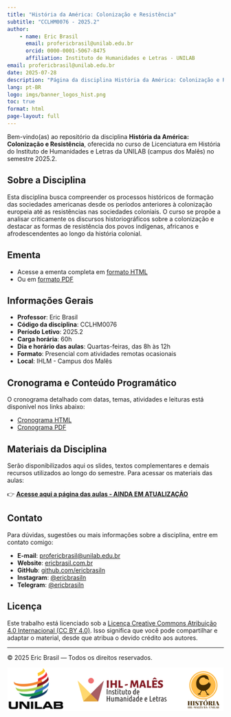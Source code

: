 ```yaml
---
title: "História da América: Colonização e Resistência"
subtitle: "CCLHM0076 - 2025.2"
author:
    - name: Eric Brasil
      email: profericbrasil@unilab.edu.br
      orcid: 0000-0001-5067-8475
      affiliation: Instituto de Humanidades e Letras - UNILAB
email: profericbrasil@unilab.edu.br
date: 2025-07-28
description: "Página da disciplina História da América: Colonização e Resistência, ministrada pelo Prof. Eric Brasil, no semestre 2025.2, no curso de Licenciatura em História da UNILAB."
lang: pt-BR
logo: imgs/banner_logos_hist.png
toc: true
format: html
page-layout: full
---
```


Bem-vindo(as) ao repositório da disciplina **História da América: Colonização e Resistência**, oferecida no curso de Licenciatura em História do Instituto de Humanidades e Letras da UNILAB (campus dos Malês) no semestre 2025.2.

## Sobre a Disciplina

Esta disciplina busca compreender os processos históricos de formação das sociedades americanas desde os períodos anteriores à colonização europeia até as resistências nas sociedades coloniais. O curso se propõe a analisar criticamente os discursos historiográficos sobre a colonização e destacar as formas de resistência dos povos indígenas, africanos e afrodescendentes ao longo da história colonial.

## Ementa

- Acesse a ementa completa em [formato HTML](https://ericbrasil.com.br/cclhm0076/ementa)
- Ou em [formato PDF](https://ericbrasil.com.br/cclhm0076/ementa.pdf)

## Informações Gerais

- **Professor**: Eric Brasil
- **Código da disciplina**: CCLHM0076
- **Período Letivo**: 2025.2
- **Carga horária**: 60h
- **Dia e horário das aulas**: Quartas-feiras, das 8h às 12h
- **Formato**: Presencial com atividades remotas ocasionais
- **Local**: IHLM - Campus dos Malês

## Cronograma e Conteúdo Programático

O cronograma detalhado com datas, temas, atividades e leituras está disponível nos links abaixo:

- [Cronograma HTML](https://ericbrasil.com.br/cclhm0076/calendario)
- [Cronograma PDF](https://ericbrasil.com.br/cclhm0076/calendario.pdf)

## Materiais da Disciplina

Serão disponibilizados aqui os slides, textos complementares e demais recursos utilizados ao longo do semestre. Para acessar os materiais das aulas:

👉 [**Acesse aqui a página das aulas - AINDA EM ATUALIZAÇÃO**](https://ericbrasil.com.br/america_slides/)

## Contato

Para dúvidas, sugestões ou mais informações sobre a disciplina, entre em contato comigo:

- **E-mail**: [profericbrasil@unilab.edu.br](mailto:profericbrasil@unilab.edu.br)
- **Website**: [ericbrasil.com.br](https://ericbrasil.com.br)
- **GitHub**: [github.com/ericbrasiln](https://github.com/ericbrasiln)
- **Instagram**: [@ericbrasiln](https://instagram.com/ericbrasiln)
- **Telegram**: [@ericbrasiln](https://t.me/ericbrasiln)

## Licença

Este trabalho está licenciado sob a [Licença Creative Commons Atribuição 4.0 Internacional (CC BY 4.0)](https://creativecommons.org/licenses/by/4.0/). Isso significa que você pode compartilhar e adaptar o material, desde que atribua o devido crédito aos autores.

---

© 2025 Eric Brasil — Todos os direitos reservados.

![](imgs/banner_logos_hist.png)

